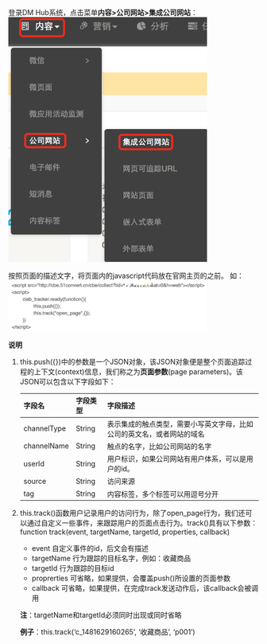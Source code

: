 登录DM Hub系统，点击菜单**内容>公司网站>集成公司网站**：
<img src="../resources/track1.png" width="400"/>

按照页面的描述文字，将页面内的javascript代码放在官网主页的</html>之前。 如：
<img src="../resources/track2.png" width="400"/>

**说明**

1. this.push({})中的参数是一个JSON对象，该JSON对象便是整个页面追踪过程的上下文(context)信息，我们称之为**页面参数**(page parameters)。该JSON可以包含以下字段如下：

	|字段名|字段类型|字段描述|
	|:---|:---|:---|  
	|channelType|String|表示集成的触点类型，需要小写英文字母，比如公司的英文名，或者网站的域名|
	|channelName|String|触点的名字，比如公司网站的名字|
	|userId|String|用户标识，如果公司网站有用户体系，可以是用户的id。|
	|source|String|访问来源| 
	|tag|String|内容标签，多个标签可以用逗号分开|

2. this.track()函数用户记录用户的访问行为，除了open_page行为，我们还可以通过自定义一些事件，来跟踪用户的页面点击行为。track()具有以下参数：
function track(event, targetName, targetId, properties, callback)
	- event 自定义事件的id，后文会有描述
	- targetName 行为跟踪的目标名字，例如：收藏商品
	- targetId 行为跟踪的目标id
	- proprerties 可省略，如果提供，会覆盖push()所设置的页面参数
	- callback 可省略，如果提供，在完成track发送动作后，该callback会被调用
		
	**注**：targetName和targetId必须同时出现或同时省略
	
	**例子**：this.track(‘c_1481629160265’, ‘收藏商品’, ‘p001’)

